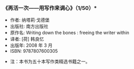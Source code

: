 ### 《再活一次——用写作来调心》（1/50）*

- 作者:  纳塔莉·戈德堡
- 出版社: 南方出版社
- 原作名: Writing down the bones : freeing the writer within
- 译者:  [荷] 韩良忆 
- 出版年: 2008 年 3 月
- ISBN: 9787807600305

* 注：本书为五十本写作类精选书籍之一。
